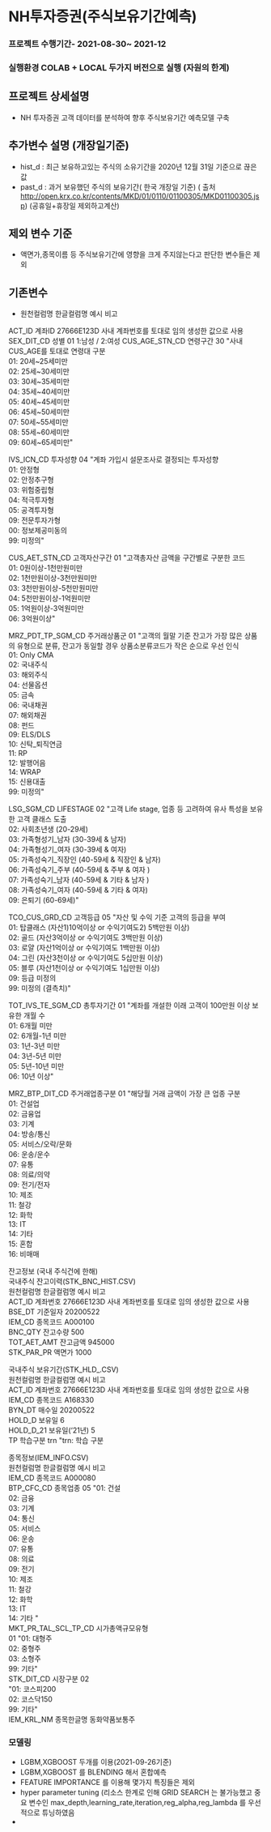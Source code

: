 # NH투자증권(주식보유기간예측)
### 프로젝트 수행기간- 2021-08-30~ 2021-12
### 실행환경 COLAB + LOCAL 두가지 버전으로 실행 (자원의 한계)

## 프로젝트 상세설명

- NH 투자증권 고객 데이터를 분석하여 향후 주식보유기간 예측모델 구축
## 추가변수 설명 (개장일기준)
- hist_d : 최근 보유하고있는 주식의 소유기간을 2020년 12월 31일 기준으로 끊은 값 
- past_d : 과거 보유했던 주식의 보유기간( 한국 개장일 기준) ( 출처 http://open.krx.co.kr/contents/MKD/01/0110/01100305/MKD01100305.jsp) (공휴일+휴장일 제외하고계산)


## 제외 변수 기준
- 액면가,종목이름 등 주식보유기간에 영향을 크게 주지않는다고 판단한 변수들은 제외

## 기존변수 
- 원천컬럼명	한글컬럼명	예시	비고


ACT_ID	계좌ID	27666E123D	사내 계좌번호를 토대로 임의 생성한 값으로 사용
SEX_DIT_CD	성별	01	1:남성 / 2:여성
CUS_AGE_STN_CD	연령구간	30	"사내 CUS_AGE를 토대로 연령대 구분  
01: 20세~25세미만  
02: 25세~30세미만  
03: 30세~35세미만  
04: 35세~40세미만  
05: 40세~45세미만  
06: 45세~50세미만  
07: 50세~55세미만  
08: 55세~60세미만  
09: 60세~65세미만"  

IVS_ICN_CD	투자성향	04	"계좌 가입시 설문조사로 결정되는 투자성향  
01: 안정형  
02: 안정추구형  
03: 위험중립형  
04: 적극투자형  
05: 공격투자형  
09: 전문투자가형  
00: 정보제공미동의  
99: 미정의"  


CUS_AET_STN_CD	고객자산구간	01	"고객총자산 금액을 구간별로 구분한 코드   
01: 0원이상-1천만원미만  
02: 1천만원이상-3천만원미만  
03: 3천만원이상-5천만원미만  
04: 5천만원이상-1억원미만  
05: 1억원이상-3억원미만  
06: 3억원이상"  


MRZ_PDT_TP_SGM_CD	주거래상품군	01	"고객의 월말 기준 잔고가 가장 많은 상품의 유형으로 분류, 잔고가 동일할 경우 상품소분류코드가 작은 순으로 우선 인식  
01: Only CMA  
02: 국내주식  
03: 해외주식  
04: 선물옵션  
05: 금속  
06: 국내채권  
07: 해외채권  
08: 펀드  
09: ELS/DLS  
10: 신탁_퇴직연금  
11: RP  
12: 발행어음  
14: WRAP  
15: 신용대출  
99: 미정의"  


LSG_SGM_CD	LIFESTAGE	02	"고객 Life stage, 업종 등 고려하여 유사 특성을 보유한 고객 클래스 도출  
02: 사회초년생 (20-29세)  
03: 가족형성기_남자 (30-39세 & 남자)  
04: 가족형성기_여자 (30-39세 & 여자)  
05: 가족성숙기_직장인 (40-59세 & 직장인 & 남자)  
06: 가족성숙기_주부 (40-59세 & 주부 & 여자 )  
07: 가족성숙기_남자 (40-59세 & 기타 & 남자 )  
08: 가족성숙기_여자 (40-59세 & 기타 & 여자)  
09: 은퇴기 (60-69세)"  


TCO_CUS_GRD_CD	고객등급	05	"자산 및 수익 기준 고객의 등급을 부여  
01: 탑클래스 (자산1)10억이상 or 수익기여도2) 5백만원 이상)  
02: 골드 (자산3억이상 or 수익기여도 3백만원 이상)  
03: 로얄 (자산1억이상 or 수익기여도 1백만원 이상)  
04: 그린 (자산3천이상 or 수익기여도 5십만원 이상)  
05: 블루 (자산1천이상 or 수익기여도 1십만원 이상)  
09: 등급 미정의  
99: 미정의 (결측치)"  


TOT_IVS_TE_SGM_CD	총투자기간	01	"계좌를 개설한 이래 고객이 100만원 이상 보유한 개월 수   
01: 6개월 미만  
02: 6개월-1년 미만  
03: 1년-3년 미만  
04: 3년-5년 미만  
05: 5년-10년 미만  
06: 10년 이상"  


MRZ_BTP_DIT_CD	주거래업종구분	01	"해당월 거래 금액이 가장 큰 업종 구분   
01: 건설업  
02: 금융업  
03: 기계  
04: 방송/통신  
05: 서비스/오락/문화  
06: 운송/운수  
07: 유통  
08: 의료/의약  
09: 전기/전자  
10: 제조  
11: 철강  
12: 화학  
13: IT  
14: 기타  
15: 혼합  
16: 비매매  


잔고정보 (국내 주식건에 한해)				  
	국내주식 잔고이력(STK_BNC_HIST.CSV)  			
	원천컬럼명	한글컬럼명	예시	비고  
	ACT_ID	계좌번호	27666E123D	사내 계좌번호를 토대로 임의 생성한 값으로 사용  
	BSE_DT	기준일자	20200522	  
	IEM_CD	종목코드	A000100	  
	BNC_QTY	잔고수량	500	  
	TOT_AET_AMT	잔고금액	945000	  
	STK_PAR_PR	액면가	1000  
  
 국내주식 보유기간(STK_HLD_.CSV)			
원천컬럼명	한글컬럼명	예시	비고  
ACT_ID	계좌번호	27666E123D	사내 계좌번호를 토대로 임의 생성한 값으로 사용  
IEM_CD	종목코드	A168330	  
BYN_DT	매수일	20200522	  
HOLD_D	보유일	6	  
HOLD_D_21	보유일(‘21년)	5	  
TP	학습구분	trn	"trn: 학습 구분  

종목정보(IEM_INFO.CSV)		  		
	원천컬럼명	한글컬럼명	예시	비고  
	IEM_CD	종목코드	A000080	  
	BTP_CFC_CD	종목업종	05	"01: 건설  
02: 금융  
03: 기계  
04: 통신  
05: 서비스  
06: 운송  
07: 유통  
08: 의료  
09: 전기  
10: 제조  
11: 철강  
12: 화학  
13: IT  
14: 기타 "  
	MKT_PR_TAL_SCL_TP_CD	시가총액규모유형  
01	"01: 대형주   
02: 중형주  
03: 소형주  
99: 기타"  
	STK_DIT_CD	시장구분	02	
"01: 코스피200  
02: 코스닥150    
99: 기타"  
	IEM_KRL_NM	종목한글명	동화약품보통주


### 모델링

- LGBM,XGBOOST 두개를 이용(2021-09-26기준)
- LGBM,XGBOOST 를 BLENDING 해서 혼합예측
- FEATURE IMPORTANCE 를 이용해 몇가지 특징들은 제외
- hyper parameter tuning (리소스 한계로 인해 GRID SEARCH 는 불가능했고 중요 변수인 max_depth,learning_rate,iteration,reg_alpha,reg_lambda 를 우선적으로 튜닝하였음
- 

